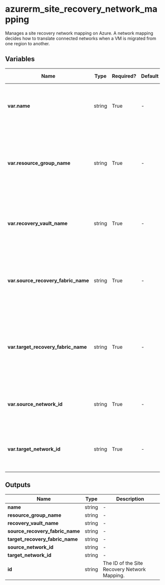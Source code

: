 # azurerm_site_recovery_network_mapping

Manages a site recovery network mapping on Azure. A network mapping decides how to translate connected networks when a VM is migrated from one region to another.

## Variables

| Name | Type | Required? | Default  | possible values | Description |
| ---- | ---- | --------- | -------- | ----------- | ----------- |
| **var.name** | string | True | -  |  -  | The name of the network mapping. Changing this forces a new resource to be created. | 
| **var.resource_group_name** | string | True | -  |  -  | Name of the resource group where the vault that should be updated is located. Changing this forces a new resource to be created. | 
| **var.recovery_vault_name** | string | True | -  |  -  | The name of the vault that should be updated. Changing this forces a new resource to be created. | 
| **var.source_recovery_fabric_name** | string | True | -  |  -  | Specifies the ASR fabric where mapping should be created. Changing this forces a new resource to be created. | 
| **var.target_recovery_fabric_name** | string | True | -  |  -  | The Azure Site Recovery fabric object corresponding to the recovery Azure region. Changing this forces a new resource to be created. | 
| **var.source_network_id** | string | True | -  |  -  | The id of the primary network. Changing this forces a new resource to be created. | 
| **var.target_network_id** | string | True | -  |  -  | The id of the recovery network. Changing this forces a new resource to be created. | 



## Outputs

| Name | Type | Description |
| ---- | ---- | --------- | 
| **name** | string  | - | 
| **resource_group_name** | string  | - | 
| **recovery_vault_name** | string  | - | 
| **source_recovery_fabric_name** | string  | - | 
| **target_recovery_fabric_name** | string  | - | 
| **source_network_id** | string  | - | 
| **target_network_id** | string  | - | 
| **id** | string  | The ID of the Site Recovery Network Mapping. | 